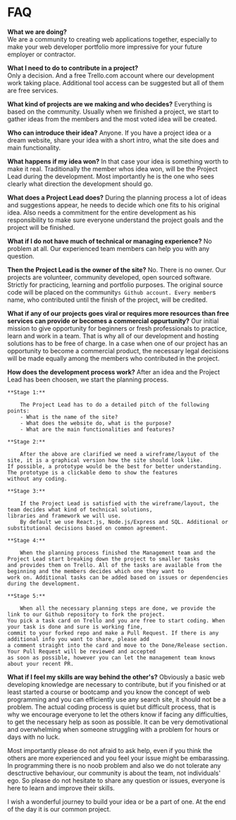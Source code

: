 # FAQ



**What we are doing?**\
We are a community to creating web applications together, especially to make your web developer portfolio 
more impressive for your future employer or contractor.

**What I need to do to contribute in a project?**\
Only a decision. And a free Trello.com account where our development work taking place. 
Additional tool access can be suggested but all of them are free services.

**What kind of projects are we making and who decides?**
Everything is based on the community. Usually when we finished a project, we start to gather ideas from the members 
and the most voted idea will be created.

**Who can introduce their idea?**
Anyone. If you have a project idea or a dream website, share your idea with a short intro, what the site does and main functionality.

**What happens if my idea won?**
In that case your idea is something worth to make it real. Traditionally the member whos idea won, will be the Project Lead 
during the development. Most importantly he is the one who sees clearly what direction the development should go.

**What does a Project Lead does?**
During the planning process a lot of ideas and suggestions appear, he needs to decide which one fits to his original idea. 
Also needs a commitment for the entire development as his responsibility to make sure everyone understand the project goals 
and the project will be finished.

**What if I do not have much of technical or managing experience?**
No problem at all. Our experienced team members can help you with any question.

**Then the Project Lead is the owner of the site?**
No. There is no owner. Our projects are volunteer, community developed, open sourced software. Strictly for practicing, 
learning and portfolio purposes. The original source code will be placed on the community`s Github account. Every member`s name, 
who contributed until the finish of the project, will be credited.

**What if any of our projects goes viral or requires more resources than free services can provide 
or becomes a commercial oppurtunity?**
Our initial mission to give opportunity for beginners or fresh professionals to practice, learn and work in a team. 
That is why all of our development and hosting solutions has to be free of charge. In a case when one of our project 
has an opportunity to become a commercial product, the necessary legal decisions will be made equally among the members 
who contributed in the project.

**How does the development process work?**
After an idea and the Project Lead has been choosen, we start the planning process.

	**Stage 1:**

		The Project Lead has to do a detailed pitch of the following points:
		- What is the name of the site?
		- What does the website do, what is the purpose?
		- What are the main functionalities and features?
	
	**Stage 2:**

		After the above are clarified we need a wireframe/layout of the site, it is a graphical version how the site should look like. 
    If possible, a prototype would be the best for better understanding. The prototype is a clickable demo to show the features 
    without any coding.
	
	**Stage 3:**

		If the Project Lead is satisfied with the wireframe/layout, the team decides what kind of technical solutions, 
    libraries and framework we will use.
		By default we use React.js, Node.js/Express and SQL. Additional or substitutional decisions based on common agreement.

	**Stage 4:**

		When the planning process finished the Management team and the Project Lead start breaking down the project to smaller tasks 
    and provides them on Trello. All of the tasks are available from the beginning and the members decides which one they want to 
    work on. Additional tasks can be added based on issues or dependencies during the development.

	**Stage 5:**

		When all the necessary planning steps are done, we provide the link to our Github repository to fork the project. 
    You pick a task card on Trello and you are free to start coding. When your task is done and sure is working fine, 
    commit to your forked repo and make a Pull Request. If there is any additional info you want to share, please add 
    a comment straight into the card and move to the Done/Release section. Your Pull Request will be reviewed and accepted 
    as soon as possible, however you can let the management team knows about your recent PR.


**What if I feel my skills are way behind the other's?**
Obviously a basic web developing knowledge are necessary to contribute, but if you finished or at least started a 
course or bootcamp and you know the concept of web programming and you can efficiently use any search site, it should not be a problem.
The actual coding process is quiet but difficult process, that is why we encourage everyone to let the others know if facing 
any difficulties, to get the necessary help as soon as possible. It can be very demotivational and overwhelming when someone 
struggling with a problem for hours or days with no luck. 


Most importantly please do not afraid to ask help, even if you think the others are more experienced and you feel your issue 
might be embarassing. In programming there is no noob problem and also we do not tolerate any desctructive behaviour, 
our community is about the team, not individuals' ego. So please do not hesitate to share any question or issues, everyone is here 
to learn and improve their skills. 

I wish a wonderful journey to build your idea or be a part of one. At the end of the day it is our common project.
